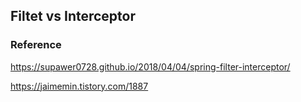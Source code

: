 ## Filtet vs Interceptor



### Reference 

https://supawer0728.github.io/2018/04/04/spring-filter-interceptor/

https://jaimemin.tistory.com/1887


